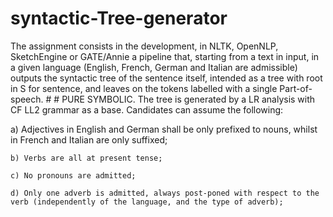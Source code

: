 # syntactic-Tree-generator
The assignment consists in the development, in NLTK, OpenNLP, SketchEngine or GATE/Annie a pipeline that, starting from a text in input, in a given language (English, French, 
German and Italian are admissible) outputs the syntactic tree of the sentence itself, intended as a tree with root in S for sentence, and leaves on the tokens labelled with a single Part-of-speech.
# # PURE SYMBOLIC. The tree is generated by a LR analysis with CF LL2 grammar as a base. Candidates can assume the following:

   a) Adjectives in English and German shall be only prefixed to nouns, whilst in French and Italian are only suffixed;

    b) Verbs are all at present tense;

    c) No pronouns are admitted;

    d) Only one adverb is admitted, always post-poned with respect to the verb (independently of the language, and the type of adverb);
